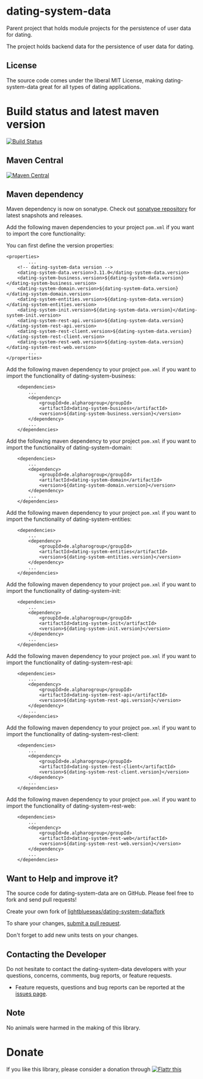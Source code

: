 # dating-system-data

Parent project that holds module projects for the persistence of user data for dating.

The project holds backend data for the persistence of user data for dating.

## License

The source code comes under the liberal MIT License, making dating-system-data great for all types of dating applications.

# Build status and latest maven version
[![Build Status](https://travis-ci.org/lightblueseas/dating-system-data.svg?branch=master)](https://travis-ci.org/lightblueseas/dating-system-data)

## Maven Central

[![Maven Central](https://maven-badges.herokuapp.com/maven-central/de.alpharogroup/dating-system-data/badge.svg)](https://maven-badges.herokuapp.com/maven-central/de.alpharogroup/dating-system-data)

## Maven dependency

Maven dependency is now on sonatype.
Check out [sonatype repository](https://oss.sonatype.org/index.html#nexus-search;gav~de.alpharogroup~dating-system-data~~~) for latest snapshots and releases.

Add the following maven dependencies to your project `pom.xml` if you want to import the core functionality:

You can first define the version properties:

	<properties>
			...
		<!-- dating-system-data version -->
		<dating-system-data.version>3.11.0</dating-system-data.version>
		<dating-system-business.version>${dating-system-data.version}</dating-system-business.version>
		<dating-system-domain.version>${dating-system-data.version}</dating-system-domain.version>
		<dating-system-entities.version>${dating-system-data.version}</dating-system-entities.version>
		<dating-system-init.version>${dating-system-data.version}</dating-system-init.version>
		<dating-system-rest-api.version>${dating-system-data.version}</dating-system-rest-api.version>
		<dating-system-rest-client.version>${dating-system-data.version}</dating-system-rest-client.version>
		<dating-system-rest-web.version>${dating-system-data.version}</dating-system-rest-web.version>
			...
	</properties>

Add the following maven dependency to your project `pom.xml` if you want to import the functionality of dating-system-business:

		<dependencies>
			...
			<dependency>
				<groupId>de.alpharogroup</groupId>
				<artifactId>dating-system-business</artifactId>
				<version>${dating-system-business.version}</version>
			</dependency>
			...
		</dependencies>

Add the following maven dependency to your project `pom.xml` if you want to import the functionality of dating-system-domain:

		<dependencies>
			...
			<dependency>
				<groupId>de.alpharogroup</groupId>
				<artifactId>dating-system-domain</artifactId>
				<version>${dating-system-domain.version}</version>
			</dependency>
			...
		</dependencies>

Add the following maven dependency to your project `pom.xml` if you want to import the functionality of dating-system-entities:

		<dependencies>
			...
			<dependency>
				<groupId>de.alpharogroup</groupId>
				<artifactId>dating-system-entities</artifactId>
				<version>${dating-system-entities.version}</version>
			</dependency>
			...
		</dependencies>

Add the following maven dependency to your project `pom.xml` if you want to import the functionality of dating-system-init:

		<dependencies>
			...
			<dependency>
				<groupId>de.alpharogroup</groupId>
				<artifactId>dating-system-init</artifactId>
				<version>${dating-system-init.version}</version>
			</dependency>
			...
		</dependencies>

Add the following maven dependency to your project `pom.xml` if you want to import the functionality of dating-system-rest-api:

		<dependencies>
			...
			<dependency>
				<groupId>de.alpharogroup</groupId>
				<artifactId>dating-system-rest-api</artifactId>
				<version>${dating-system-rest-api.version}</version>
			</dependency>
			...
		</dependencies>

Add the following maven dependency to your project `pom.xml` if you want to import the functionality of dating-system-rest-client:

		<dependencies>
			...
			<dependency>
				<groupId>de.alpharogroup</groupId>
				<artifactId>dating-system-rest-client</artifactId>
				<version>${dating-system-rest-client.version}</version>
			</dependency>
			...
		</dependencies>

Add the following maven dependency to your project `pom.xml` if you want to import the functionality of dating-system-rest-web:

		<dependencies>
			...
			<dependency>
				<groupId>de.alpharogroup</groupId>
				<artifactId>dating-system-rest-web</artifactId>
				<version>${dating-system-rest-web.version}</version>
			</dependency>
			...
		</dependencies>

## Want to Help and improve it? ###

The source code for dating-system-data are on GitHub. Please feel free to fork and send pull requests!

Create your own fork of [lightblueseas/dating-system-data/fork](https://github.com/lightblueseas/dating-system-data/fork)

To share your changes, [submit a pull request](https://github.com/lightblueseas/dating-system-data/pull/new/master).

Don't forget to add new units tests on your changes.

## Contacting the Developer

Do not hesitate to contact the dating-system-data developers with your questions, concerns, comments, bug reports, or feature requests.
- Feature requests, questions and bug reports can be reported at the [issues page](https://github.com/lightblueseas/dating-system-data/issues).

## Note

No animals were harmed in the making of this library.

# Donate

If you like this library, please consider a donation through 
<a href="https://flattr.com/submit/auto?fid=r7vp62&url=https%3A%2F%2Fgithub.com%2Flightblueseas%2Fdating-system-data" target="_blank">
<img src="http://button.flattr.com/flattr-badge-large.png" alt="Flattr this" title="Flattr this" border="0">
</a>
